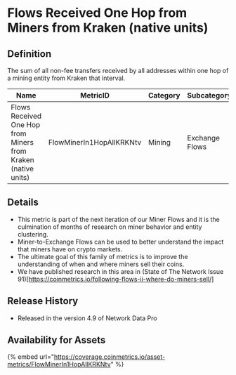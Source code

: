 # Flows Received One Hop from Miners from Kraken (native units)

## Definition

The sum of all non-fee transfers received by all addresses within one hop of a mining entity from Kraken that interval.

| Name                                                          | MetricID                 | Category | Subcategory    | Type | Unit         | Interval |
| ------------------------------------------------------------- | ------------------------ | -------- | -------------- | ---- | ------------ | -------- |
| Flows Received One Hop from Miners from Kraken (native units) | FlowMinerIn1HopAllKRKNtv | Mining   | Exchange Flows | Sum  | Native units | 1 day    |

## Details

* This metric is part of the next iteration of our Miner Flows and it is the culmination of months of research on miner behavior and entity clustering.
* Miner-to-Exchange Flows can be used to better understand the impact that miners have on crypto markets.
* The ultimate goal of this family of metrics is to improve the understanding of when and where miners sell their coins.
* We have published research in this area in (State of The Network Issue 91)\[https://coinmetrics.io/following-flows-ii-where-do-miners-sell/]

## Release History

* Released in the version 4.9 of Network Data Pro

## Availability for Assets

{% embed url="https://coverage.coinmetrics.io/asset-metrics/FlowMinerIn1HopAllKRKNtv" %}
